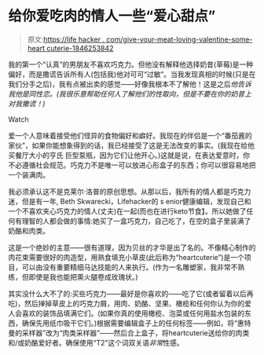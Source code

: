# 给你爱吃肉的情人一些“爱心甜点”

> 原文:[https://life hacker . com/give-your-meat-loving-valentine-some-heart cuterie-1846253842](https://lifehacker.com/give-your-meat-loving-valentine-some-heartcuterie-1846253842)

我的第一个“认真”的男朋友不喜欢巧克力。但他没有解释他选择奶昔(草莓)是一种偏好，而是撒谎告诉所有人(包括我)他对可可“过敏”。当我发现真相的时候(只是在我们分手之后)，我有点被出卖的感觉——好像我根本不了解他！这是之后*他告诉我他是同性恋。(我很乐意帮助任何人了解他们的性取向，但是不要在你的奶昔上对我撒谎！)*

Watch

爱一个人意味着接受他们怪异的食物偏好和癖好。我现在的伴侣是一个“番茄酱的家伙”，如果你能想象得到的话，我已经接受了这是无法改变的事实。(我现在给他买餐厅大小的亨氏 巨型泵瓶，因为它们让他开心。)这就是说，在表达爱意时，你不必遵循社会规范。巧克力不是唯一可以放进心形盒子的东西；你可以很容易地把一个装满肉。

我必须承认这不是克莱尔·洛普的原创思想。从那以后，我所有的情人都是巧克力迷，但是有一年, Beth Skwarecki，Lifehacker的 s enior健康编辑，发现自己和一个不喜欢夹心巧克力的情人(丈夫)在一起(而也在进行keto节食】。所以她做了任何有理智的人都会做的事情:她买了一盒巧克力，自己吃了，在空的盒子里装满了奶酪和肉类。

这是一个绝妙的主意——很有道理，因为贝丝的才华是出了名的。不像精心制作的肉花束需要很好的肉造型，用熟食填充小草皮(此后称为“heartcuterie”)是一个项目，可以由没有重要精细马达技能的人来执行。(作为一名雕塑家，我非常不熟练，但即使是我也能把熏火腿卷成玫瑰状。)

其实没什么大不了的:买些巧克力——最好是你喜欢的——吃了它(或者留着以后再吃)，然后掸掉草皮上的巧克力屑，用肉、奶酪、坚果、橄榄和任何你认为你的爱人会喜欢的装饰品填满它们。(如果你真的使用橄榄、泡菜或任何用盐水包装的东西，确保先用纸巾吸干它们。)根据需要编辑盒子上的任何标签——例如，将“惠特曼的采样器”改为“肉类采样器”——然后合上盒子，将heartcuterie送给你的肉类和/或奶酪爱好者。确保使用“T2”这个词双关语*非常*性感。